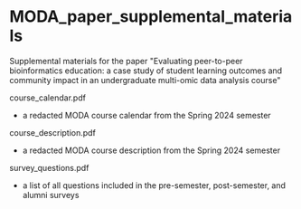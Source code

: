 # MODA_paper_supplemental_materials

Supplemental materials for the paper "Evaluating peer-to-peer bioinformatics education: a case study of student learning outcomes and community impact in an undergraduate multi-omic data analysis course"

course_calendar.pdf
- a redacted MODA course calendar from the Spring 2024 semester

course_description.pdf
- a redacted MODA course description from the Spring 2024 semester

survey_questions.pdf
- a list of all questions included in the pre-semester, post-semester, and alumni surveys
